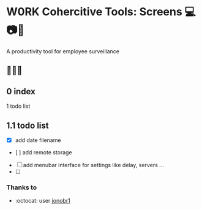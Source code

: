 # W0RK Cohercitive Tools: Screens :computer::camera::floppy_disk:
A productivity tool for employee surveillance

## :briefcase::cop::necktie:

## 0 index
1 todo list 

## 1.1 todo list
* [x] add date filename
* [ ] add remote storage
* [ ] add menubar interface for settings like delay, servers …
* [ ] 

### Thanks to 
* :octocat: user [jonobr1](https://github.com/jonobr1)
